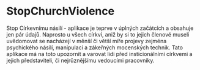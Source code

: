 # StopChurchViolence
Stop Církevnímu násilí - aplikace je teprve v úplných začátcích a obsahuje jen pár údajů. Naprosto u všech církví, aniž by si to jejich členové museli uvědomovat se nacházejí v měnší či větší míře projevy zejména psychického násilí, manipulací a zákeřných mocenských technik. Tato aplikace má na toto upozornit a varovat lidi před insticionálními církvemi a jejich představiteli, či nejrůznějšímu vedoucími pracovníky.
